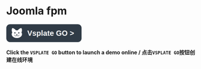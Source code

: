 # Joomla fpm

<a href="https://www.vsplate.com/?docker-compose=https://github.com/vsplate/dcenvs/joomla/fpm"><img alt="VSPLATE GO" src="https://raw.githubusercontent.com/vsplate/images/master/vsgo_btn.png" width="200px"></a>

**Click the `VSPLATE GO` button to launch a demo online / 点击`VSPLATE GO`按钮创建在线环境**